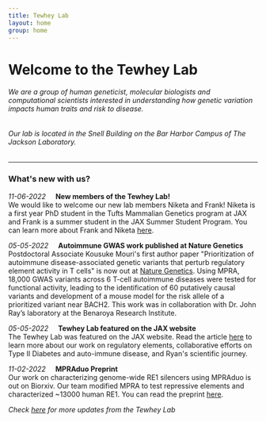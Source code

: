```yaml
---
title: Tewhey Lab
layout: home
group: home
---
```


# Welcome to the Tewhey Lab
###### We are a group of human geneticist, molecular biologists and computational scientists interested in understanding how genetic variation impacts human traits and risk to disease.
###### Our lab is located in the Snell Building on the Bar Harbor Campus of The Jackson Laboratory.

---

### What's new with us?

_11-06-2022_ &nbsp; &nbsp; **New members of the Tewhey Lab!** <br>
We would like to welcome our new lab members Niketa and Frank! Niketa is a first year PhD student in the Tufts Mammalian Genetics program at JAX and Frank is a summer student in the JAX Summer Student Program. You can learn more about Frank and Niketa [here](https://www.tewheylab.org/members/).

_05-05-2022_ &nbsp; &nbsp; **Autoimmune GWAS work published at Nature Genetics** <br>
Postdoctoral Associate Kousuke Mouri's first author paper "Prioritization of autoimmune disease-associated genetic variants that perturb regulatory element activity in T cells" is now out at [Nature Genetics](https://www.nature.com/articles/s41588-022-01056-5). Using MPRA, 18,000 GWAS variants across 6 T-cell autoimmune diseases were tested for functional activity, leading to the identification of 60 putatively causal variants and development of a mouse model for the risk allele of a prioritized variant near BACH2. This work was in collaboration with Dr. John Ray’s laboratory at the Benaroya Research Institute. 

_05-05-2022_ &nbsp; &nbsp; **Tewhey Lab featured on the JAX website** <br>
The Tewhey Lab was featured on the JAX website. Read the article [here](https://www.jax.org/news-and-insights/2022/may/genome-explorer) to learn more about our work on regulatory elements, collaborative efforts on Type II Diabetes and auto-immune disease, and Ryan's scientific journey. 

_11-02-2022_ &nbsp; &nbsp; **MPRAduo Preprint** <br>
Our work on characterizing genome-wide RE1 silencers using MPRAduo is out on Biorxiv. Our team modified MPRA to test repressive elements and characterized ~13000 human RE1. You can read the preprint [here](https://www.biorxiv.org/content/10.1101/2022.02.11.479757v1). 




_Check [here](https://tewhey-lab.github.io/news/) for more updates from the Tewhey Lab_
